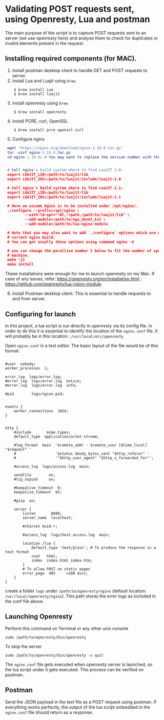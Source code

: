 # Validating POST requests sent, using Openresty, Lua and postman
The main purpose of the script is to capture POST requests sent to an server (we use openresty here) and analyse them to check for duplicates or invalid elements present in the request.


## Installing required components (for MAC).
1. Install postman desktop client to handle GET and POST requests to server.
2. Install Lua and Luajit using ```brew```
```
	$ brew install Lua
	$ brew install luajit
```
3. Install openresty using ```brew```
```
	$ brew install openresty
```
4. Install PCRE, curl, OpenSSL
```
	$ brew install pcre openssl curl
```
5. Configure nginx 
```lua
 wget 'https://nginx.org/download/nginx-1.19.0.tar.gz'
 tar -xzvf nginx-1.19.0.tar.gz
 cd nginx-1.19.0/ # You may want to replace the version number with the latest one


 # tell nginx's build system where to find LuaJIT 2.0:
 export LUAJIT_LIB=/path/to/luajit/lib
 export LUAJIT_INC=/path/to/luajit/include/luajit-2.0

 # tell nginx's build system where to find LuaJIT 2.1:
 export LUAJIT_LIB=/path/to/luajit/lib
 export LUAJIT_INC=/path/to/luajit/include/luajit-2.1

 # Here we assume Nginx is to be installed under /opt/nginx/.
 ./configure --prefix=/opt/nginx \
         --with-ld-opt="-Wl,-rpath,/path/to/luajit/lib" \
         --add-module=/path/to/ngx_devel_kit \
         --add-module=/path/to/lua-nginx-module

 # Note that you may also want to add `./configure` options which are used in your
 # current nginx build.
 # You can get usually those options using command nginx -V

 # you can change the parallism number 2 below to fit the number of spare CPU cores in your
 # machine.
 make -j2
 make install
```
These installations were enough for me to launch openresty on my Mac. If case of any issues, refer: https://openresty.org/en/installation.html ; https://github.com/openresty/lua-nginx-module

6. Install Postman desktop client. This is essential to handle requests to and from server.

## Configuring for launch
In this project, a lua script is run directly in openresty via its config file. In order to do this it is essential to identify the location of the `nginx.conf` file. It will probably be in this location : `/usr/local/etc/openresty`

Open `nginx.conf` in a text editor. The basic layout of the file would be of this format:
```

#user  nobody;
worker_processes  1;

error_log  logs/error.log;
#error_log  logs/error.log  notice;
#error_log  logs/error.log  info;

#pid        logs/nginx.pid;


events {
    worker_connections  1024;
}


http {
    #include       mime.types;
    default_type  application/octet-stream;

    #log_format  main  '$remote_addr - $remote_user [$time_local] "$request" '
    #                  '$status $body_bytes_sent "$http_referer" '
    #                  '"$http_user_agent" "$http_x_forwarded_for"';

    #access_log  logs/access.log  main;

    sendfile        on;
    #tcp_nopush     on;

    #keepalive_timeout  0;
    keepalive_timeout  65;

    #gzip  on;

    server {
        listen       8080;
        server_name  localhost;

        #charset koi8-r;

        #access_log  logs/host.access.log  main;

        location /lua {
            default_type 'text/plain'; # To produce the response in a text format
            root   html;
            index  index.html index.htm;
        }
		# To allow POST on static pages
        error_page  405     =200 $uri;
    }
}

```
create a folder `logs` under `/path/to/openresty/nginx` (default location: `/usr/local/openresty/nginx`). This path stores the error logs as included in the conf file above. 

## Launching Openresty
Perform this command on Terminal or any other unix console
```
sudo /path/to/openresty/bin/openresty 
```
To stop the server 
```
sudo /path/to/openresty/bin/openresty -s quit
```

The `nginx.conf` file gets executed when openresty server is launched, so the lua script under it gets executed. This process can be verified on postman.
 
## Postman
Send the JSON payload in the text file as a POST request using postman. If everything works perfectly, the output of the lua script embedded in the `nginx.conf` file should return as a response.
 
 
 
 
 
 
